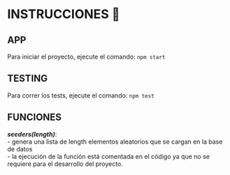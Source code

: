 # INSTRUCCIONES :page_with_curl:

## APP  

Para iniciar el proyecto, ejecute el comando: `npm start`  


## TESTING  

Para correr los tests, ejecute el comando: `npm test`  


## FUNCIONES  

***seeders(length)***:  
    - genera una lista de length elementos aleatorios que se cargan en la base de datos  
    - la ejecución de la función está comentada en el código ya que no se requiere para el desarrollo del proyecto.  
